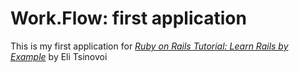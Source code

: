# Work.Flow: first application

This is my first application for
[*Ruby on Rails Tutorial: Learn Rails by Example*](http://railstutorial.org/)
by Eli Tsinovoi